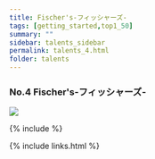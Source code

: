 ```yaml
---
title: Fischer's-フィッシャーズ-
tags: [getting_started,top1_50]
summary: ""
sidebar: talents_sidebar
permalink: talents_4.html
folder: talents
---
```



### No.4 Fischer's-フィッシャーズ-

![](https://yt3.ggpht.com/ytc/AKedOLRaguXQhOaZpPvgYHKXJF64HwHf8V6evAlV5avsaQ=s176-c-k-c0x00ffffff-no-rj)


{% include %}




{% include links.html %}

